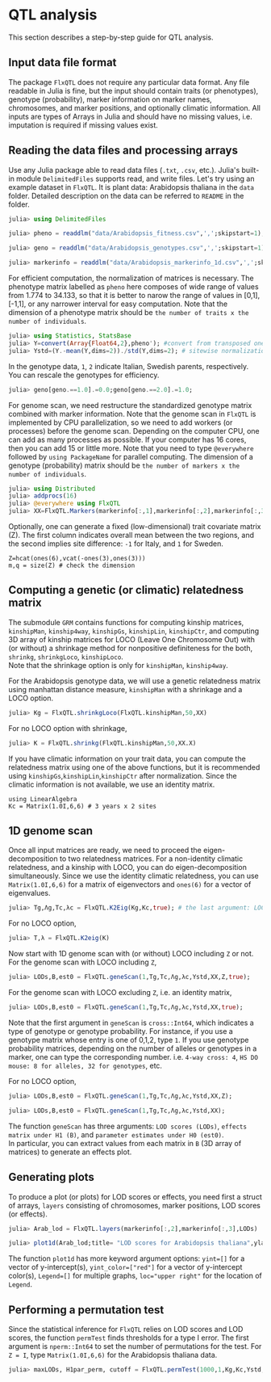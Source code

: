 # QTL analysis

This section describes a step-by-step guide for QTL analysis.

## Input data file format

The package `FlxQTL` does not require any particular data format.  Any file readable in Julia is fine, but the input should contain traits (or phenotypes), genotype (probability), marker information on marker names, chromosomes, and marker positions, and optionally climatic information.  All inputs are types of 
Arrays in Julia and should have no missing values, i.e. imputation is required if missing values exist.

## Reading the data files and processing arrays

Use any Julia package able to read data files (`.txt`, `.csv`, etc.).  Julia's built-in module `DelimitedFiles` supports read, and write files. 
Let's try using an example dataset in `FlxQTL`. It is plant data: Arabidopsis thaliana in the `data` folder.  Detailed description on the data can be 
referred to `README` in the folder.

```julia
julia> using DelimitedFiles

julia> pheno = readdlm("data/Arabidopsis_fitness.csv",',';skipstart=1); # skip to read the first row (column names) to obtain a matrix only

julia> geno = readdlm("data/Arabidopsis_genotypes.csv",',';skipstart=1); 

julia> markerinfo = readdlm("data/Arabidopsis_markerinfo_1d.csv",',';skipstart=1);

```

For efficient computation, the normalization of matrices is necessary.  The phenotype matrix labelled as `pheno` here composes of wide range of values 
from 1.774 to 34.133, so that it is better to narow the range of values in [0,1], [-1,1], or any narrower interval for easy computation.  Note that 
the dimension of a phenotype matrix should be `the number of traits x the number of individuals`.

```julia
julia> using Statistics, StatsBase
julia> Y=convert(Array{Float64,2},pheno'); #convert from transposed one to a Float64 matrix
julia> Ystd=(Y.-mean(Y,dims=2))./std(Y,dims=2); # sitewise normalization
```

In the genotype data, `1`, `2` indicate Italian, Swedish parents, respectively. You can rescale the genotypes for efficiency. 

```julia
julia> geno[geno.==1.0].=0.0;geno[geno.==2.0].=1.0; 

```
For genome scan, we need restructure the standardized genotype matrix combined with marker information.  Note that the genome scan in `FlxQTL` is 
implemented by CPU parallelization, so we need to add workers (or processes) before the genome scan.  Depending on the computer CPU, one can add as many 
processes as possible. If your computer has 16 cores, then you can add 15 or little more.  Note that you need to type `@everywhere` followed by `using PackageName` for parallel computing.  The dimension of a genotype (probability) matrix should be 
`the number of markers x the number of individuals`.

```julia
julia> using Distributed
julia> addprocs(16) 
julia> @everywhere using FlxQTL 
julia> XX=FlxQTL.Markers(markerinfo[:,1],markerinfo[:,2],markerinfo[:,3],geno') # marker names, chromosomes, marker positions, genotypes

```
Optionally, one can generate a fixed (low-dimensional) trait covariate matrix (Z).  The first column indicates overall mean between the two regions, and 
the second implies site difference: `-1` for Italy, and `1` for Sweden.

```@repl
Z=hcat(ones(6),vcat(-ones(3),ones(3)))
m,q = size(Z) # check the dimension
```

## Computing a genetic (or climatic) relatedness matrix

The submodule `GRM` contains functions for computing kinship matrices, `kinshipMan`, `kinship4way`, `kinshipGs`, `kinshipLin`, `kinshipCtr`, and computing 
3D array of kinship matrices for LOCO (Leave One Chromosome Out) with (or without) a shrinkage method for nonpositive definiteness for the both, 
`shrinkg`, `shrinkgLoco`, `kinshipLoco`.  
Note that the shrinkage option is only for `kinshipMan`, `kinship4way`.

For the Arabidopsis genotype data, we will use a genetic relatedness matrix using manhattan distance measure, `kinshipMan` with a shrinkage and a 
LOCO option.

```julia
julia> Kg = FlxQTL.shrinkgLoco(FlxQTL.kinshipMan,50,XX)
```
For no LOCO option with shrinkage,

```julia
julia> K = FlxQTL.shrinkg(FlxQTL.kinshipMan,50,XX.X)
```


If you have climatic information on your trait data, you can compute the relatedness matrix using one of the above functions, but it is recommended using 
`kinshipGs`,`kinshipLin`,`kinshipCtr` after normalization.  Since the climatic information is not available, we use an identity matrix.

```@repl
using LinearAlgebra
Kc = Matrix(1.0I,6,6) # 3 years x 2 sites
```

## 1D genome scan

Once all input matrices are ready, we need to proceed the eigen-decomposition to two relatedness matrices. 
For a non-identity climatic relatedness, and a kinship with LOCO, you can do eigen-decomposition simultaneously.  Since we use the identity climatic 
relatedness, you can use `Matrix(1.0I,6,6)` for a matrix of eigenvectors and `ones(6)` for a vector of eigenvalues.

```julia
julia> Tg,Λg,Tc,λc = FlxQTL.K2Eig(Kg,Kc,true); # the last argument: LOCO::Bool = false (default)
```

For no LOCO option,

```julia
julia> T,λ = FlxQTL.K2eig(K)
```
Now start with 1D genome scan with (or without) LOCO including `Z` or not.  
For the genome scan with LOCO including `Z`, 

```julia
julia> LODs,B,est0 = FlxQTL.geneScan(1,Tg,Tc,Λg,λc,Ystd,XX,Z,true); 
```
For the genome scan with LOCO excluding `Z`, i.e. an identity matrix, 
```julia
julia> LODs,B,est0 = FlxQTL.geneScan(1,Tg,Tc,Λg,λc,Ystd,XX,true); 
```
Note that the first argument in `geneScan` is `cross::Int64`, which indicates a type of genotype or genotype probability.  For instance, if you use a 
genotype matrix whose entry is one of 0,1,2, type `1`. If you use genotype probability matrices, depending on the number of alleles or genotypes in a marker, one can type the corresponding number. i.e. `4-way cross: 4`, `HS DO mouse: 8 for alleles, 32 for genotypes`, etc.   

For no LOCO option,

```julia
julia> LODs,B,est0 = FlxQTL.geneScan(1,Tg,Tc,Λg,λc,Ystd,XX,Z);

julia> LODs,B,est0 = FlxQTL.geneScan(1,Tg,Tc,Λg,λc,Ystd,XX);
```
The function `geneScan` has three arguments: `LOD scores (LODs)`, `effects matrix under H1 (B)`, and `parameter estimates under H0 (est0)`.  
In particular, you can extract values from each matrix in `B` (3D array of matrices) to generate an effects plot.


## Generating plots

To produce a plot (or plots) for LOD scores or effects, you need first a struct of arrays, `layers` consisting of chromosomes, marker positions, 
LOD scores (or effects).

```julia
julia> Arab_lod = FlxQTL.layers(markerinfo[:,2],markerinfo[:,3],LODs)

julia> plot1d(Arab_lod;title= "LOD scores for Arabidopsis thaliana",ylabel="LOD")
```
The function `plot1d` has more keyword argument options: `yint=[]` for a vector of y-intercept(s), `yint_color=["red"]` for a vector of y-intercept 
color(s), `Legend=[]` for multiple graphs, `loc="upper right"` for the location of `Legend`.


## Performing a permutation test

Since the statistical inference for `FlxQTL` relies on LOD scores and LOD scores, the function `permTest` finds thresholds for a type I error.  The first 
argument is `nperm::Int64` to set the number of permutations for the test. For `Z = I`, type `Matrix(1.0I,6,6)` for the Arabidopsis thaliana data.

```julia
julia> maxLODs, H1par_perm, cutoff = FlxQTL.permTest(1000,1,Kg,Kc,Ystd,XX,Z;pval=[0.05 0.01])
```
